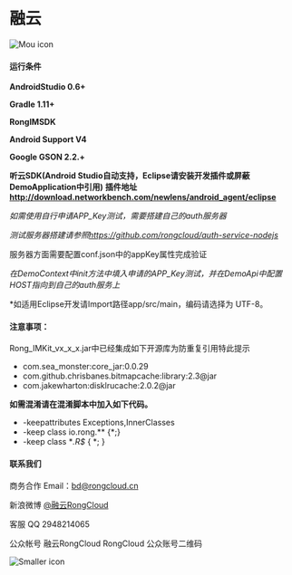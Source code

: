 # 融云

![Mou icon](http://www.rongcloud.cn/images/logo_1.png)





#### 运行条件

**AndroidStudio 0.6+**

**Gradle 1.11+**

**RongIMSDK**

**Android Support V4**

**Google GSON 2.2.+**

**听云SDK(Android Studio自动支持，Eclipse请安装开发插件或屏蔽DemoApplication中引用)**
**插件地址<http://download.networkbench.com/newlens/android_agent/eclipse>**

*如需使用自行申请APP_Key测试，需要搭建自己的auth服务器*

*测试服务器搭建请参照<https://github.com/rongcloud/auth-service-nodejs>*

服务器方面需要配置conf.json中的appKey属性完成验证

*在DemoContext中init方法中填入申请的APP_Key测试，并在DemoApi中配置HOST指向到自己的auth服务上*

*如适用Eclipse开发请Import路径app/src/main，编码请选择为 UTF-8。

#### 注意事项：

Rong_IMKit_vx_x_x.jar中已经集成如下开源库为防重复引用特此提示

* com.sea_monster:core_jar:0.0.29
* com.github.chrisbanes.bitmapcache:library:2.3@jar
* com.jakewharton:disklrucache:2.0.2@jar


**如需混淆请在混淆脚本中加入如下代码。**

* -keepattributes Exceptions,InnerClasses
* -keep class io.rong.** {*;}
* -keep class **.R$* { *; }

#### 联系我们
商务合作
Email：<bd@rongcloud.cn>

新浪微博 [@融云RongCloud](http://weibo.com/rongcloud)

客服 QQ 2948214065

公众帐号
融云RongCloud RongCloud 公众账号二维码

![Smaller icon](http://www.rongcloud.cn/images/code1.png "RongCloud")
